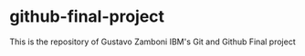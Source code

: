 # github-final-project
This is the repository of Gustavo Zamboni IBM's Git and Github Final project
